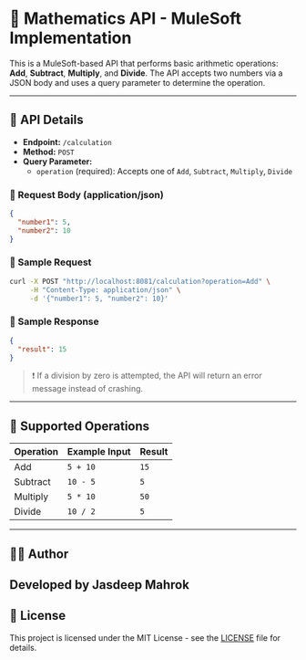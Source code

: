 
# 🧮 Mathematics API - MuleSoft Implementation

This is a MuleSoft-based API that performs basic arithmetic operations: **Add**, **Subtract**, **Multiply**, and **Divide**. The API accepts two numbers via a JSON body and uses a query parameter to determine the operation.

---

## 📌 API Details

- **Endpoint:** `/calculation`
- **Method:** `POST`
- **Query Parameter:**  
  - `operation` (required): Accepts one of `Add`, `Subtract`, `Multiply`, `Divide`

### 🔸 Request Body (application/json)

```json
{
  "number1": 5,
  "number2": 10
}
```

### 🔸 Sample Request

```bash
curl -X POST "http://localhost:8081/calculation?operation=Add" \
     -H "Content-Type: application/json" \
     -d '{"number1": 5, "number2": 10}'
```

### 🔸 Sample Response

```json
{
  "result": 15
}
```

> ❗ If a division by zero is attempted, the API will return an error message instead of crashing.

---

## 🧠 Supported Operations

| Operation  | Example Input        | Result |
|------------|----------------------|--------|
| Add        | `5 + 10`             | `15`   |
| Subtract   | `10 - 5`             | `5`    |
| Multiply   | `5 * 10`             | `50`   |
| Divide     | `10 / 2`             | `5`    |

---

## 👨‍💻 Author

Developed by Jasdeep Mahrok
---

## 📝 License

This project is licensed under the MIT License - see the [LICENSE](LICENSE) file for details.

